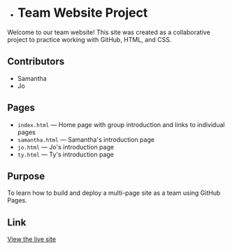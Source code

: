 - # Team Website Project

Welcome to our team website! This site was created as a collaborative project to practice working with GitHub, HTML, and CSS.

## Contributors
- Samantha
- Jo

## Pages
- `index.html` — Home page with group introduction and links to individual pages
- `samantha.html` — Samantha's introduction page
- `jo.html` — Jo's introduction page
- `ty.html` — Ty's introduction page


## Purpose
To learn how to build and deploy a multi-page site as a team using GitHub Pages.

## Link
[View the live site](https://iitroublesii.github.io/team-website-project/)
